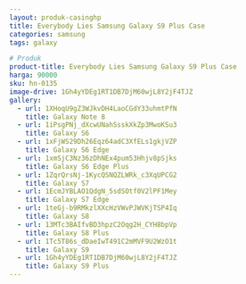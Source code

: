 ```yaml
---
layout: produk-casinghp
title: Everybody Lies Samsung Galaxy S9 Plus Case
categories: samsung
tags: galaxy

# Produk
product-title: Everybody Lies Samsung Galaxy S9 Plus Case
harga: 90000
sku: hn-0135
image-drive: 1Gh4yYDEg1RT1DB7DjM60wjL8Y2jF4TJZ
gallery:
  - url: 1XHoqU9gZ3WJkvDH4LaoCGdY33uhmtPfN
    title: Galaxy Note 8
  - url: 1iPsgPNj_dXcwUNahSsskXkZp3MwoKSu3
    title: Galaxy S6
  - url: 1xFjWS29Dh26Eqz64adC3XfELs1gkjVZP
    title: Galaxy S6 Edge
  - url: 1xmSjC3Nz36zDhNEx4pum53Hhjv8pSjks
    title: Galaxy S6 Edge Plus
  - url: 1ZqrQrsNj-1KycQSNQZLWRk_c3XqUPCG2
    title: Galaxy S7
  - url: 1EcmJYBLAO1QdgN_5sdSOtf0V2lPF1Mey
    title: Galaxy S7 Edge
  - url: 1teGj-b9RMkzlXXcHzVWvPJWVKjTSP4Iq
    title: Galaxy S8
  - url: 13MTc3BAIfvBD3hpzC2Oqg2H_CYH8bpVp
    title: Galaxy S8 Plus
  - url: 1Tc5T86s_dDaeIwT491C2mMVF9U2WzO1t
    title: Galaxy S9
  - url: 1Gh4yYDEg1RT1DB7DjM60wjL8Y2jF4TJZ
    title: Galaxy S9 Plus
---
```

